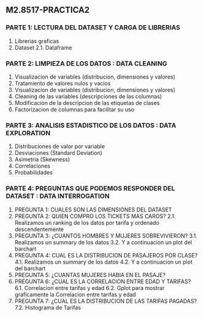 ## M2.8517-PRACTICA2

### PARTE 1: LECTURA DEL DATASET Y CARGA DE LIBRERIAS
  1.	Librerias graficas
  2.	Dataset
  2.1.	Dataframe

### PARTE 2: LIMPIEZA DE LOS DATOS : DATA CLEANING
  1.	Visualizacion de variables (distribucion, dimensiones y valores)
  2.	Tratamiento de valores nulos y vacios
  3.	Visualizacion de variables (distribucion, dimensiones y valores)
  4.	Cleaning de las variables (descripciones de las columnas)
  5.	Modificacion de la descripcion de las etiquetas de clases
  6.	Factorizacion de columnas para facilitar su uso

### PARTE 3: ANALISIS ESTADISTICO DE LOS DATOS : DATA EXPLORATION  
  1.	Distribuciones de valor por variable
  2.	Desviaciones (Standard Deviation)
  3.	Asimetria (Skewness)
  4.	Correlaciones
  5.	Probabilidades

### PARTE 4: PREGUNTAS QUE PODEMOS RESPONDER DEL DATASET : DATA INTERROGATION 
1. PREGUNTA 1: CUALES SON LAS DIMENSIONES DEL DATASET
2. PREGUNTA 2: QUIEN COMPRO LOS TICKETS MAS CAROS?
  2.1. Realizamos un ranking de los datos por tarifa y ordenado descendentemente
3. PREGUNTA 3: ¿CUANTOS HOMBRES Y MUJERES SOBREVIVIERON?
  3.1. Realizamos un summary de los datos
  3.2. Y a continuacion un plot del barchart
4. PREGUNTA 4:  CUAL ES LA DISTRIBUCION DE PASAJEROS POR CLASE?
  4.1. Realizamos un summary de los datos
  4.2. Y a continuacion un plot del barchart
5. PREGUNTA 5: ¿CUANTAS MUJERES HABIA EN EL PASAJE?
6. PREGUNTA 6: ¿CUAL ES LA CORRELACION ENTRE EDAD Y TARIFAS?
  6.1. Correlacion entre tarifas y edad
  6.2. Gplot para mostrar graficamente la Correlacion entre tarifas y edad
7. PREGUNTA 7: ¿CUAL ES LA DISTRIBUCION DE LAS TARIFAS PAGADAS? 
  7.2. Histograma de Tarifas
